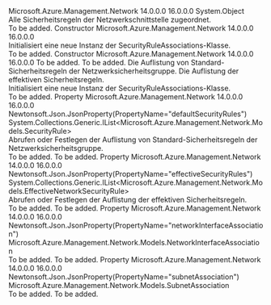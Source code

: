 <Type Name="SecurityRuleAssociations" FullName="Microsoft.Azure.Management.Network.Models.SecurityRuleAssociations">
  <TypeSignature Language="C#" Value="public class SecurityRuleAssociations" />
  <TypeSignature Language="ILAsm" Value=".class public auto ansi beforefieldinit SecurityRuleAssociations extends System.Object" />
  <TypeSignature Language="DocId" Value="T:Microsoft.Azure.Management.Network.Models.SecurityRuleAssociations" />
  <TypeSignature Language="VB.NET" Value="Public Class SecurityRuleAssociations" />
  <TypeSignature Language="F#" Value="type SecurityRuleAssociations = class" />
  <AssemblyInfo>
    <AssemblyName>Microsoft.Azure.Management.Network</AssemblyName>
    <AssemblyVersion>14.0.0.0</AssemblyVersion>
    <AssemblyVersion>16.0.0.0</AssemblyVersion>
  </AssemblyInfo>
  <Base>
    <BaseTypeName>System.Object</BaseTypeName>
  </Base>
  <Interfaces />
  <Docs>
    <summary>
            Alle Sicherheitsregeln der Netzwerkschnittstelle zugeordnet.
            </summary>
    <remarks>To be added.</remarks>
  </Docs>
  <Members>
    <Member MemberName=".ctor">
      <MemberSignature Language="C#" Value="public SecurityRuleAssociations ();" />
      <MemberSignature Language="ILAsm" Value=".method public hidebysig specialname rtspecialname instance void .ctor() cil managed" />
      <MemberSignature Language="DocId" Value="M:Microsoft.Azure.Management.Network.Models.SecurityRuleAssociations.#ctor" />
      <MemberSignature Language="VB.NET" Value="Public Sub New ()" />
      <MemberType>Constructor</MemberType>
      <AssemblyInfo>
        <AssemblyName>Microsoft.Azure.Management.Network</AssemblyName>
        <AssemblyVersion>14.0.0.0</AssemblyVersion>
        <AssemblyVersion>16.0.0.0</AssemblyVersion>
      </AssemblyInfo>
      <Parameters />
      <Docs>
        <summary>
            Initialisiert eine neue Instanz der SecurityRuleAssociations-Klasse.
            </summary>
        <remarks>To be added.</remarks>
      </Docs>
    </Member>
    <Member MemberName=".ctor">
      <MemberSignature Language="C#" Value="public SecurityRuleAssociations (Microsoft.Azure.Management.Network.Models.NetworkInterfaceAssociation networkInterfaceAssociation = null, Microsoft.Azure.Management.Network.Models.SubnetAssociation subnetAssociation = null, System.Collections.Generic.IList&lt;Microsoft.Azure.Management.Network.Models.SecurityRule&gt; defaultSecurityRules = null, System.Collections.Generic.IList&lt;Microsoft.Azure.Management.Network.Models.EffectiveNetworkSecurityRule&gt; effectiveSecurityRules = null);" />
      <MemberSignature Language="ILAsm" Value=".method public hidebysig specialname rtspecialname instance void .ctor(class Microsoft.Azure.Management.Network.Models.NetworkInterfaceAssociation networkInterfaceAssociation, class Microsoft.Azure.Management.Network.Models.SubnetAssociation subnetAssociation, class System.Collections.Generic.IList`1&lt;class Microsoft.Azure.Management.Network.Models.SecurityRule&gt; defaultSecurityRules, class System.Collections.Generic.IList`1&lt;class Microsoft.Azure.Management.Network.Models.EffectiveNetworkSecurityRule&gt; effectiveSecurityRules) cil managed" />
      <MemberSignature Language="DocId" Value="M:Microsoft.Azure.Management.Network.Models.SecurityRuleAssociations.#ctor(Microsoft.Azure.Management.Network.Models.NetworkInterfaceAssociation,Microsoft.Azure.Management.Network.Models.SubnetAssociation,System.Collections.Generic.IList{Microsoft.Azure.Management.Network.Models.SecurityRule},System.Collections.Generic.IList{Microsoft.Azure.Management.Network.Models.EffectiveNetworkSecurityRule})" />
      <MemberSignature Language="F#" Value="new Microsoft.Azure.Management.Network.Models.SecurityRuleAssociations : Microsoft.Azure.Management.Network.Models.NetworkInterfaceAssociation * Microsoft.Azure.Management.Network.Models.SubnetAssociation * System.Collections.Generic.IList&lt;Microsoft.Azure.Management.Network.Models.SecurityRule&gt; * System.Collections.Generic.IList&lt;Microsoft.Azure.Management.Network.Models.EffectiveNetworkSecurityRule&gt; -&gt; Microsoft.Azure.Management.Network.Models.SecurityRuleAssociations" Usage="new Microsoft.Azure.Management.Network.Models.SecurityRuleAssociations (networkInterfaceAssociation, subnetAssociation, defaultSecurityRules, effectiveSecurityRules)" />
      <MemberType>Constructor</MemberType>
      <AssemblyInfo>
        <AssemblyName>Microsoft.Azure.Management.Network</AssemblyName>
        <AssemblyVersion>14.0.0.0</AssemblyVersion>
        <AssemblyVersion>16.0.0.0</AssemblyVersion>
      </AssemblyInfo>
      <Parameters>
        <Parameter Name="networkInterfaceAssociation" Type="Microsoft.Azure.Management.Network.Models.NetworkInterfaceAssociation" />
        <Parameter Name="subnetAssociation" Type="Microsoft.Azure.Management.Network.Models.SubnetAssociation" />
        <Parameter Name="defaultSecurityRules" Type="System.Collections.Generic.IList&lt;Microsoft.Azure.Management.Network.Models.SecurityRule&gt;" />
        <Parameter Name="effectiveSecurityRules" Type="System.Collections.Generic.IList&lt;Microsoft.Azure.Management.Network.Models.EffectiveNetworkSecurityRule&gt;" />
      </Parameters>
      <Docs>
        <param name="networkInterfaceAssociation">To be added.</param>
        <param name="subnetAssociation">To be added.</param>
        <param name="defaultSecurityRules">Die Auflistung von Standard-Sicherheitsregeln der Netzwerksicherheitsgruppe.</param>
        <param name="effectiveSecurityRules">Die Auflistung der effektiven Sicherheitsregeln.</param>
        <summary>
            Initialisiert eine neue Instanz der SecurityRuleAssociations-Klasse.
            </summary>
        <remarks>To be added.</remarks>
      </Docs>
    </Member>
    <Member MemberName="DefaultSecurityRules">
      <MemberSignature Language="C#" Value="public System.Collections.Generic.IList&lt;Microsoft.Azure.Management.Network.Models.SecurityRule&gt; DefaultSecurityRules { get; set; }" />
      <MemberSignature Language="ILAsm" Value=".property instance class System.Collections.Generic.IList`1&lt;class Microsoft.Azure.Management.Network.Models.SecurityRule&gt; DefaultSecurityRules" />
      <MemberSignature Language="DocId" Value="P:Microsoft.Azure.Management.Network.Models.SecurityRuleAssociations.DefaultSecurityRules" />
      <MemberSignature Language="VB.NET" Value="Public Property DefaultSecurityRules As IList(Of SecurityRule)" />
      <MemberSignature Language="F#" Value="member this.DefaultSecurityRules : System.Collections.Generic.IList&lt;Microsoft.Azure.Management.Network.Models.SecurityRule&gt; with get, set" Usage="Microsoft.Azure.Management.Network.Models.SecurityRuleAssociations.DefaultSecurityRules" />
      <MemberType>Property</MemberType>
      <AssemblyInfo>
        <AssemblyName>Microsoft.Azure.Management.Network</AssemblyName>
        <AssemblyVersion>14.0.0.0</AssemblyVersion>
        <AssemblyVersion>16.0.0.0</AssemblyVersion>
      </AssemblyInfo>
      <Attributes>
        <Attribute>
          <AttributeName>Newtonsoft.Json.JsonProperty(PropertyName="defaultSecurityRules")</AttributeName>
        </Attribute>
      </Attributes>
      <ReturnValue>
        <ReturnType>System.Collections.Generic.IList&lt;Microsoft.Azure.Management.Network.Models.SecurityRule&gt;</ReturnType>
      </ReturnValue>
      <Docs>
        <summary>
            Abrufen oder Festlegen der Auflistung von Standard-Sicherheitsregeln der Netzwerksicherheitsgruppe.
            </summary>
        <value>To be added.</value>
        <remarks>To be added.</remarks>
      </Docs>
    </Member>
    <Member MemberName="EffectiveSecurityRules">
      <MemberSignature Language="C#" Value="public System.Collections.Generic.IList&lt;Microsoft.Azure.Management.Network.Models.EffectiveNetworkSecurityRule&gt; EffectiveSecurityRules { get; set; }" />
      <MemberSignature Language="ILAsm" Value=".property instance class System.Collections.Generic.IList`1&lt;class Microsoft.Azure.Management.Network.Models.EffectiveNetworkSecurityRule&gt; EffectiveSecurityRules" />
      <MemberSignature Language="DocId" Value="P:Microsoft.Azure.Management.Network.Models.SecurityRuleAssociations.EffectiveSecurityRules" />
      <MemberSignature Language="VB.NET" Value="Public Property EffectiveSecurityRules As IList(Of EffectiveNetworkSecurityRule)" />
      <MemberSignature Language="F#" Value="member this.EffectiveSecurityRules : System.Collections.Generic.IList&lt;Microsoft.Azure.Management.Network.Models.EffectiveNetworkSecurityRule&gt; with get, set" Usage="Microsoft.Azure.Management.Network.Models.SecurityRuleAssociations.EffectiveSecurityRules" />
      <MemberType>Property</MemberType>
      <AssemblyInfo>
        <AssemblyName>Microsoft.Azure.Management.Network</AssemblyName>
        <AssemblyVersion>14.0.0.0</AssemblyVersion>
        <AssemblyVersion>16.0.0.0</AssemblyVersion>
      </AssemblyInfo>
      <Attributes>
        <Attribute>
          <AttributeName>Newtonsoft.Json.JsonProperty(PropertyName="effectiveSecurityRules")</AttributeName>
        </Attribute>
      </Attributes>
      <ReturnValue>
        <ReturnType>System.Collections.Generic.IList&lt;Microsoft.Azure.Management.Network.Models.EffectiveNetworkSecurityRule&gt;</ReturnType>
      </ReturnValue>
      <Docs>
        <summary>
            Abrufen oder Festlegen der Auflistung der effektiven Sicherheitsregeln.
            </summary>
        <value>To be added.</value>
        <remarks>To be added.</remarks>
      </Docs>
    </Member>
    <Member MemberName="NetworkInterfaceAssociation">
      <MemberSignature Language="C#" Value="public Microsoft.Azure.Management.Network.Models.NetworkInterfaceAssociation NetworkInterfaceAssociation { get; set; }" />
      <MemberSignature Language="ILAsm" Value=".property instance class Microsoft.Azure.Management.Network.Models.NetworkInterfaceAssociation NetworkInterfaceAssociation" />
      <MemberSignature Language="DocId" Value="P:Microsoft.Azure.Management.Network.Models.SecurityRuleAssociations.NetworkInterfaceAssociation" />
      <MemberSignature Language="VB.NET" Value="Public Property NetworkInterfaceAssociation As NetworkInterfaceAssociation" />
      <MemberSignature Language="F#" Value="member this.NetworkInterfaceAssociation : Microsoft.Azure.Management.Network.Models.NetworkInterfaceAssociation with get, set" Usage="Microsoft.Azure.Management.Network.Models.SecurityRuleAssociations.NetworkInterfaceAssociation" />
      <MemberType>Property</MemberType>
      <AssemblyInfo>
        <AssemblyName>Microsoft.Azure.Management.Network</AssemblyName>
        <AssemblyVersion>14.0.0.0</AssemblyVersion>
        <AssemblyVersion>16.0.0.0</AssemblyVersion>
      </AssemblyInfo>
      <Attributes>
        <Attribute>
          <AttributeName>Newtonsoft.Json.JsonProperty(PropertyName="networkInterfaceAssociation")</AttributeName>
        </Attribute>
      </Attributes>
      <ReturnValue>
        <ReturnType>Microsoft.Azure.Management.Network.Models.NetworkInterfaceAssociation</ReturnType>
      </ReturnValue>
      <Docs>
        <summary />
        <value>To be added.</value>
        <remarks>To be added.</remarks>
      </Docs>
    </Member>
    <Member MemberName="SubnetAssociation">
      <MemberSignature Language="C#" Value="public Microsoft.Azure.Management.Network.Models.SubnetAssociation SubnetAssociation { get; set; }" />
      <MemberSignature Language="ILAsm" Value=".property instance class Microsoft.Azure.Management.Network.Models.SubnetAssociation SubnetAssociation" />
      <MemberSignature Language="DocId" Value="P:Microsoft.Azure.Management.Network.Models.SecurityRuleAssociations.SubnetAssociation" />
      <MemberSignature Language="VB.NET" Value="Public Property SubnetAssociation As SubnetAssociation" />
      <MemberSignature Language="F#" Value="member this.SubnetAssociation : Microsoft.Azure.Management.Network.Models.SubnetAssociation with get, set" Usage="Microsoft.Azure.Management.Network.Models.SecurityRuleAssociations.SubnetAssociation" />
      <MemberType>Property</MemberType>
      <AssemblyInfo>
        <AssemblyName>Microsoft.Azure.Management.Network</AssemblyName>
        <AssemblyVersion>14.0.0.0</AssemblyVersion>
        <AssemblyVersion>16.0.0.0</AssemblyVersion>
      </AssemblyInfo>
      <Attributes>
        <Attribute>
          <AttributeName>Newtonsoft.Json.JsonProperty(PropertyName="subnetAssociation")</AttributeName>
        </Attribute>
      </Attributes>
      <ReturnValue>
        <ReturnType>Microsoft.Azure.Management.Network.Models.SubnetAssociation</ReturnType>
      </ReturnValue>
      <Docs>
        <summary />
        <value>To be added.</value>
        <remarks>To be added.</remarks>
      </Docs>
    </Member>
  </Members>
</Type>